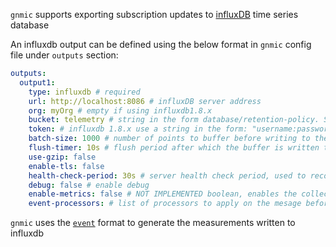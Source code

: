 `gnmic` supports exporting subscription updates to [influxDB](https://www.influxdata.com/products/influxdb-overview/) time series database

An influxdb output can be defined using the below format in `gnmic` config file under `outputs` section:

```yaml
outputs:
  output1:
    type: influxdb # required
    url: http://localhost:8086 # influxDB server address
    org: myOrg # empty if using influxdb1.8.x
    bucket: telemetry # string in the form database/retention-policy. Skip retention policy for the default on
    token: # influxdb 1.8.x use a string in the form: "username:password"
    batch-size: 1000 # number of points to buffer before writing to the server
    flush-timer: 10s # flush period after which the buffer is written to the server whether the batch_size is reached or not
    use-gzip: false
    enable-tls: false
    health-check-period: 30s # server health check period, used to recover from server connectivity failure
    debug: false # enable debug
    enable-metrics: false # NOT IMPLEMENTED boolean, enables the collection and export (via prometheus) of output specific metrics
    event-processors: # list of processors to apply on the mesage before writing
```

`gnmic` uses the [`event`](../output_intro#formats-examples) format to generate the measurements written to influxdb
